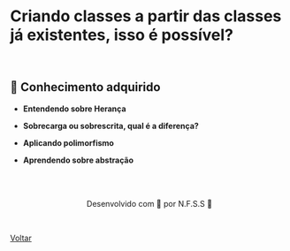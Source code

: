 <h1>Criando classes a partir das classes já existentes, isso é possível?</h1>


<br>

<h2> 🧠 Conhecimento adquirido </h2>

- **Entendendo sobre Herança**
  
- **Sobrecarga ou sobrescrita, qual é a diferença?**
  
- **Aplicando polimorfismo**

- **Aprendendo sobre abstração**


<br><br>

<p align="center"> Desenvolvido com 💜 por N.F.S.S 👋 <p>

<br>

<a href="./README.md">Voltar</a>